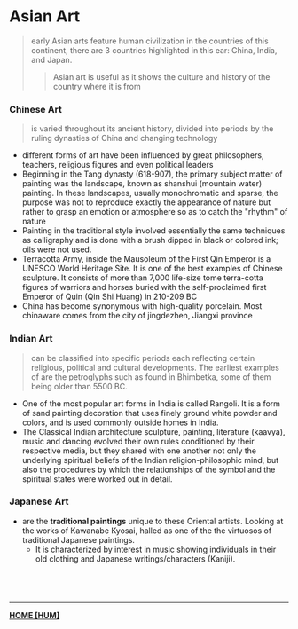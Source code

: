 # Asian Art
> early Asian arts feature human civilization in the countries of this continent, there are 3 countries highlighted in this ear: China, India, and Japan.
>> Asian art is useful as it shows the culture and history of the country where it is from

### Chinese Art
> is varied throughout its ancient history, divided into periods by the ruling dynasties of China and changing technology

- different forms of art have been influenced by great philosophers, teachers, religious figures and even political leaders
- Beginning in the Tang dynasty (618-907), the primary subject matter of painting was the landscape, known as shanshui (mountain water) painting. In these landscapes, usually monochromatic and sparse, the purpose was not to reproduce exactly the appearance of nature but rather to grasp an emotion or atmosphere so as to catch the "rhythm" of nature
- Painting in the traditional style involved essentially the same techniques as calligraphy and is done with a brush dipped in black or colored ink; oils were not used.
- Terracotta Army, inside the Mausoleum of the First Qin Emperor is a UNESCO World Heritage Site. It is one of the best examples of Chinese sculpture. It consists of more than 7,000 life-size tome terra-cotta figures of warriors and horses buried with the self-proclaimed first Emperor of Quin (Qin Shi Huang) in 210-209 BC
- China has become synonymous with high-quality porcelain. Most chinaware comes from the city of jingdezhen, Jiangxi province

### Indian Art
> can be classified into specific periods each reflecting certain religious, political and cultural developments. The earliest examples of are the petroglyphs such as found in Bhimbetka, some of them being older than 5500 BC.

- One of the most popular art forms in India is called Rangoli. It is a form of sand painting decoration that uses finely ground white powder and colors, and is used commonly outside homes in India.
- The Classical Indian architecture sculpture, painting, literature (kaavya), music and dancing evolved their own rules conditioned by their respective media, but they shared with one another not only the underlying spiritual beliefs of the Indian religion-philosophic mind, but also the procedures by which the relationships of the symbol and the spiritual states were worked out in detail.

### Japanese Art
- are the **traditional paintings** unique to these Oriental artists. Looking at the works of Kawanabe Kyosai, halled as one of the the virtuosos of traditional Japanese paintings.
	- It is characterized by interest in music showing individuals in their old clothing and Japanese writings/characters (Kaniji).

<br>

# 
---
**[HOME [HUM]](HUM101)**